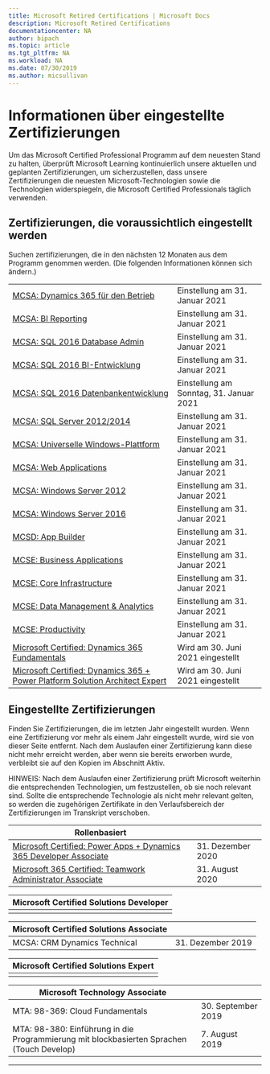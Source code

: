 ```yaml
---
title: Microsoft Retired Certifications | Microsoft Docs
description: Microsoft Retired Certifications
documentationcenter: NA
author: bipach
ms.topic: article
ms.tgt_pltfrm: NA
ms.workload: NA
ms.date: 07/30/2019
ms.author: micsullivan
---
```

# Informationen über eingestellte Zertifizierungen

Um das Microsoft Certified Professional Programm auf dem neuesten Stand zu halten, überprüft Microsoft Learning kontinuierlich unsere aktuellen und geplanten Zertifizierungen, um sicherzustellen, dass unsere Zertifizierungen die neuesten Microsoft-Technologien sowie die Technologien widerspiegeln, die Microsoft Certified Professionals täglich verwenden.

## Zertifizierungen, die voraussichtlich eingestellt werden

Suchen zertifizierungen, die in den nächsten 12 Monaten aus dem Programm genommen werden. (Die folgenden Informationen können sich ändern.)  

|                                             |                    |
| ---------------------------------------------------------------------------------- | ------------------ |
| [MCSA: Dynamics 365 für den Betrieb](/learn/certifications/mcsa-microsoft-dynamics-365-for-operations) | Einstellung am 31. Januar 2021 |
| [MCSA: BI Reporting](/learn/certifications/mcsa-bi-reporting) | Einstellung am 31. Januar 2021 |
| [MCSA: SQL 2016 Database Admin](/learn/certifications/mcsa-sql2016-database-administration-certification) | Einstellung am 31. Januar 2021 |
| [MCSA: SQL 2016 BI-Entwicklung](/learn/certifications/mcsa-sql2016-business-intelligence-certification)| Einstellung am 31. Januar 2021 |
| [MCSA: SQL 2016 Datenbankentwicklung](/learn/certifications/mcsa-sql2016-database-development-certification)| Einstellung am Sonntag, 31. Januar 2021 |
| [MCSA: SQL Server 2012/2014](/learn/certifications/mcsa-sql-certification)| Einstellung am 31. Januar 2021 |
| [MCSA: Universelle Windows-Plattform](/learn/certifications/mcsa-universal-windows-platform)| Einstellung am 31. Januar 2021 |
| [MCSA: Web Applications](/learn/certifications/mcsa-web-applications-certification) | Einstellung am 31. Januar 2021 |
| [MCSA: Windows Server 2012](/learn/certifications/mcsa-windows-server-certification) | Einstellung am 31. Januar 2021 |
| [MCSA: Windows Server 2016](/learn/certifications/mcsa-windows-server-2016-certification) | Einstellung am 31. Januar 2021 |
| [MCSD: App Builder](/learn/certifications/mcsd-app-builder-certification) | Einstellung am 31. Januar 2021 |
| [MCSE: Business Applications](/learn/certifications/mcse-business-applications) | Einstellung am 31. Januar 2021 |
| [MCSE: Core Infrastructure](/learn/certifications/mcse-core-infrastructure) | Einstellung am 31. Januar 2021 |
| [MCSE: Data Management & Analytics](/learn/certifications/mcse-data-management-analytics) | Einstellung am 31. Januar 2021 |
| [MCSE: Productivity](/learn/certifications/mcse-productivity-certification) | Einstellung am 31. Januar 2021 |
| [Microsoft Certified: Dynamics 365 Fundamentals](/learn/certifications/d365-fundamentals) | Wird am 30. Juni 2021 eingestellt |
| [Microsoft Certified: Dynamics 365 + Power Platform Solution Architect Expert](/learn/certifications/power-apps-and-d365-solution-architect-expert) | Wird am 30. Juni 2021 eingestellt |

## Eingestellte Zertifizierungen

Finden Sie Zertifizierungen, die im letzten Jahr eingestellt wurden. Wenn eine Zertifizierung vor mehr als einem Jahr eingestellt wurde, wird sie von dieser Seite entfernt. Nach dem Auslaufen einer Zertifizierung kann diese nicht mehr erreicht werden, aber wenn sie bereits erworben wurde, verbleibt sie auf den Kopien im Abschnitt Aktiv.

HINWEIS: Nach dem Auslaufen einer Zertifizierung prüft Microsoft weiterhin die entsprechenden Technologien, um festzustellen, ob sie noch relevant sind. Sollte die entsprechende Technologie als nicht mehr relevant gelten, so werden die zugehörigen Zertifikate in den Verlaufsbereich der Zertifizierungen im Transkript verschoben.

| Rollenbasiert                                                                         |                    |
| ---------------------------------------------------------------------------------- | ------------------ |
| [Microsoft Certified: Power Apps + Dynamics 365 Developer Associate](/learn/certifications/power-apps-and-d365-developer-associate) | 31. Dezember 2020 |
| [Microsoft 365 Certified: Teamwork Administrator Associate](/learn/certifications/m365-teamwork-administrator)              | 31. August 2020 |

| Microsoft Certified Solutions Developer                                            |
| ---------------------------------------------------------------------------------- |
|                                                                                    |

| Microsoft Certified Solutions Associate                                            |                    |
| ---------------------------------------------------------------------------------- | ------------------ |
| MCSA: CRM Dynamics Technical                                                                                                | 31. Dezember 2019 |

| Microsoft Certified Solutions Expert                                               |
| ---------------------------------------------------------------------------------- |
|                                                                                    |

| Microsoft Technology Associate                                                     |                    |
| ---------------------------------------------------------------------------------- | ------------------ |
| MTA: 98-369: Cloud Fundamentals                                                                                             | 30. September 2019 |
| MTA: 98-380: Einführung in die Programmierung mit blockbasierten Sprachen (Touch Develop)                                       | 7. August 2019     |
___
